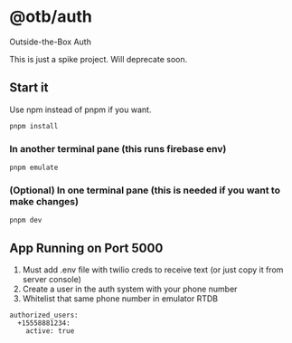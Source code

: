 # @otb/auth
Outside-the-Box Auth

This is just a spike project.  Will deprecate soon.


## Start it
Use npm instead of pnpm if you want.
```
pnpm install
```

### In another terminal pane (this runs firebase env)
```
pnpm emulate
```

### (Optional) In one terminal pane (this is needed if you want to make changes)
```
pnpm dev
```

## App Running on Port 5000

1) Must add .env file with twilio creds to receive text (or just copy it from server console)
1) Create a user in the auth system with your phone number
1) Whitelist that same phone number in emulator RTDB
```
authorized_users:
  +15558881234:
    active: true
```
